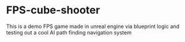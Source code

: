 # FPS-cube-shooter
This is a demo FPS game made in unreal engine via blueprint logic and testing out a cool AI path finding navigation system
